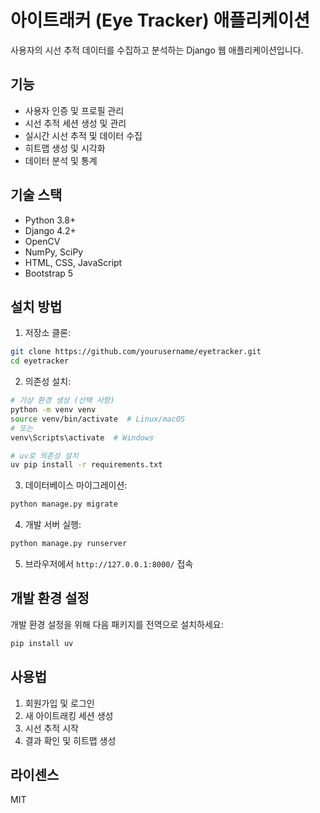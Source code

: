 # 아이트래커 (Eye Tracker) 애플리케이션

사용자의 시선 추적 데이터를 수집하고 분석하는 Django 웹 애플리케이션입니다.

## 기능

- 사용자 인증 및 프로필 관리
- 시선 추적 세션 생성 및 관리
- 실시간 시선 추적 및 데이터 수집
- 히트맵 생성 및 시각화
- 데이터 분석 및 통계

## 기술 스택

- Python 3.8+
- Django 4.2+
- OpenCV
- NumPy, SciPy
- HTML, CSS, JavaScript
- Bootstrap 5

## 설치 방법

1. 저장소 클론:
```bash
git clone https://github.com/yourusername/eyetracker.git
cd eyetracker
```

2. 의존성 설치:
```bash
# 가상 환경 생성 (선택 사항)
python -m venv venv
source venv/bin/activate  # Linux/macOS
# 또는
venv\Scripts\activate  # Windows

# uv로 의존성 설치
uv pip install -r requirements.txt
```

3. 데이터베이스 마이그레이션:
```bash
python manage.py migrate
```

4. 개발 서버 실행:
```bash
python manage.py runserver
```

5. 브라우저에서 `http://127.0.0.1:8000/` 접속

## 개발 환경 설정

개발 환경 설정을 위해 다음 패키지를 전역으로 설치하세요:
```bash
pip install uv
```

## 사용법

1. 회원가입 및 로그인
2. 새 아이트래킹 세션 생성
3. 시선 추적 시작
4. 결과 확인 및 히트맵 생성

## 라이센스

MIT 